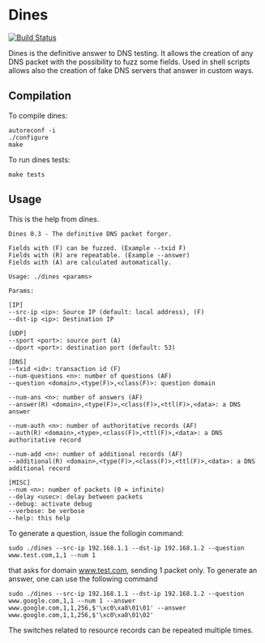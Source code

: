 Dines
=====

[![Build Status](https://travis-ci.org/crondaemon/dines.png)](https://travis-ci.org/crondaemon/dines)

Dines is the definitive answer to DNS testing. It allows the creation of any DNS packet with the possibility to fuzz some fields. Used in shell scripts allows also the creation of fake DNS servers that answer in custom ways.

Compilation
-----------
To compile dines:

    autoreconf -i
    ./configure
    make

To run dines tests:

    make tests

Usage
-----

This is the help from dines.

    Dines 0.3 - The definitive DNS packet forger.

    Fields with (F) can be fuzzed. (Example --txid F)
    Fields with (R) are repeatable. (Example --answer)
    Fields with (A) are calculated automatically.

    Usage: ./dines <params>

    Params:

    [IP]
    --src-ip <ip>: Source IP (default: local address), (F)
    --dst-ip <ip>: Destination IP

    [UDP]
    --sport <port>: source port (A)
    --dport <port>: destination port (default: 53)

    [DNS]
    --txid <id>: transaction id (F)
    --num-questions <n>: number of questions (AF)
    --question <domain>,<type(F)>,<class(F)>: question domain

    --num-ans <n>: number of answers (AF)
    --answer(R) <domain>,<type(F)>,<class(F)>,<ttl(F)>,<data>: a DNS answer

    --num-auth <n>: number of authoritative records (AF)
    --auth(R) <domain>,<type>,<class(F)>,<ttl(F)>,<data>: a DNS authoritative record

    --num-add <n>: number of additional records (AF)
    --additional(R) <domain>,<type(F)>,<class(F)>,<ttl(F)>,<data>: a DNS additional record

    [MISC]
    --num <n>: number of packets (0 = infinite)
    --delay <usec>: delay between packets
    --debug: activate debug
    --verbose: be verbose
    --help: this help


To generate a question, issue the follogin command:

    sudo ./dines --src-ip 192.168.1.1 --dst-ip 192.168.1.2 --question www.test.com,1,1 --num 1

that asks for domain www.test.com, sending 1 packet only. To generate an answer, one can use the following
command

    sudo ./dines --src-ip 192.168.1.1 --dst-ip 192.168.1.2 --question www.google.com,1,1 --num 1 --answer www.google.com,1,1,256,$'\xc0\xa8\01\01' --answer www.google.com,1,1,256,$'\xc0\xa8\01\02'

The switches related to resource records can be repeated multiple times.
